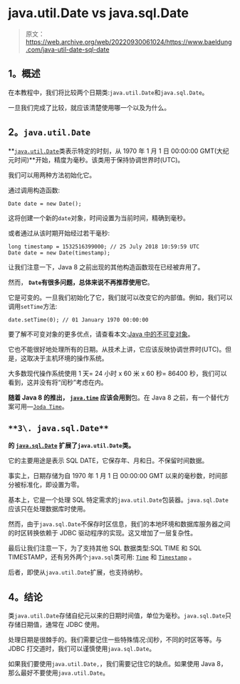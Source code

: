 # java.util.Date vs java.sql.Date

> 原文：<https://web.archive.org/web/20220930061024/https://www.baeldung.com/java-util-date-sql-date>

## **1。概述**

在本教程中，我们将比较两个日期类:`java.util.Date`和`java.sql.Date`。

一旦我们完成了比较，就应该清楚使用哪一个以及为什么。

## **2。`java.util.Date`**

**[`java.util.Date`](https://web.archive.org/web/20221205132232/https://docs.oracle.com/en/java/javase/11/docs/api/java.base/java/util/Date.html)类表示特定的时刻，从 1970 年 1 月 1 日 00:00:00 GMT(大纪元时间)**开始，精度为毫秒。该类用于保持协调世界时(UTC)。

我们可以用两种方法初始化它。

通过调用构造函数:

```
Date date = new Date();
```

这将创建一个新的`date`对象，时间设置为当前时间，精确到毫秒。

或者通过从该时期开始经过若干毫秒:

```
long timestamp = 1532516399000; // 25 July 2018 10:59:59 UTC
Date date = new Date(timestamp);
```

让我们注意一下，Java 8 之前出现的其他构造函数现在已经被弃用了。

然而， **`Date`有很多问题，总体来说不再推荐使用它**。

它是可变的。一旦我们初始化了它，我们就可以改变它的内部值。例如，我们可以调用`setTime`方法:

```
date.setTime(0); // 01 January 1970 00:00:00
```

要了解不可变对象的更多优点，请查看本文:[Java 中的不可变对象](/web/20221205132232/https://www.baeldung.com/java-immutable-object)。

它也不能很好地处理所有的日期。从技术上讲，它应该反映协调世界时(UTC)。但是，这取决于主机环境的操作系统。

大多数现代操作系统使用 1 天= 24 小时 x 60 米 x 60 秒= 86400 秒，我们可以看到，这并没有将“闰秒”考虑在内。

**随着 Java 8 的推出， [`java.time`](https://web.archive.org/web/20221205132232/https://docs.oracle.com/en/java/javase/11/docs/api/java.base/java/time/package-summary.html) 应该会用到**包。在 Java 8 之前，有一个替代方案可用—[`Joda Time`](https://web.archive.org/web/20221205132232/http://www.joda.org/joda-time/)。

## `**3\. java.sql.Date**`

**的 [`java.sql.Date`](https://web.archive.org/web/20221205132232/https://docs.oracle.com/en/java/javase/11/docs/api/java.sql/java/sql/Date.html) 扩展了`java.util.Date`类。**

它的主要用途是表示 SQL DATE，它保存年、月和日。不保留时间数据。

事实上，日期存储为自 1970 年 1 月 1 日 00:00:00 GMT 以来的毫秒数，时间部分被标准化，即设置为零。

基本上，它是一个处理 SQL 特定需求的`java.util.Date`包装器。`java.sql.Date`应该只在处理数据库时使用。

然而，由于`java.sql.Date`不保存时区信息，我们的本地环境和数据库服务器之间的时区转换依赖于 JDBC 驱动程序的实现。这又增加了一层复杂性。

最后让我们注意一下，为了支持其他 SQL 数据类型:SQL TIME 和 SQL TIMESTAMP，还有另外两个`java.sql`类可用: [`Time`](https://web.archive.org/web/20221205132232/https://docs.oracle.com/en/java/javase/11/docs/api/java.sql/java/sql/Time.html) 和 [`Timestamp`](https://web.archive.org/web/20221205132232/https://docs.oracle.com/en/java/javase/11/docs/api/java.sql/java/sql/Timestamp.html) 。

后者，即使从`java.util.Date`扩展，也支持纳秒。

## **4。结论**

类`java.util.Date`存储自纪元以来的日期时间值，单位为毫秒。`java.sql.Date`只存储日期值，通常在 JDBC 使用。

处理日期是很棘手的。我们需要记住一些特殊情况:闰秒，不同的时区等等。与 JDBC 打交道时，我们可以谨慎使用`java.sql.Date`。

如果我们要使用`java.util.Date,`，我们需要记住它的缺点。如果使用 Java 8，那么最好不要使用`java.util.Date`。